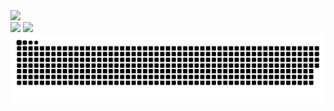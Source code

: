 

<a>
  <img src="https://komarev.com/ghpvc/?username=FabioKnuppVaz&style=for-the-badge" />
</a>

<div>

<a>
  <img src="https://github-readme-stats.vercel.app/api?username=FabioKnuppVaz&show_icons=true" />
</a>

<a href="https://github.com/anuraghazra/github-readme-stats">
  <img src="https://github-readme-stats.vercel.app/api/top-langs/?username=FabioKnuppVaz&langs_count=99&layout=compact" />
</a>

</div>

<a>
  <img src="https://github.com/FabioKnuppVaz/FabioKnuppVaz/blob/output/github-contribution-grid-snake.svg" />
</a>

